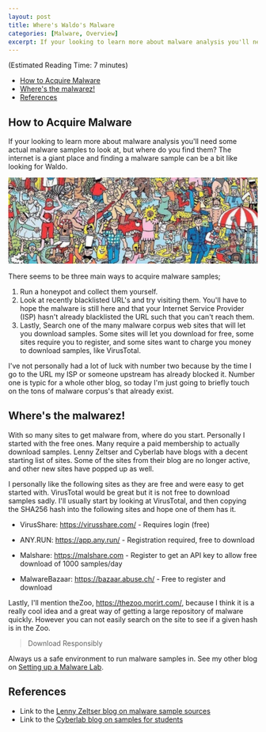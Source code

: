 ```yaml
---
layout: post
title: Where's Waldo's Malware
categories: [Malware, Overview]
excerpt: If your looking to learn more about malware analysis you'll need some actual malware samples to look at, but where do you find them?
---
```

(Estimated Reading Time: 7 minutes)

- [How to Acquire Malware](#how-to-acquire-malware)
- [Where's the malwarez!](#where's-the-malwarez!)
- [References](#references)

## How to Acquire Malware

If your looking to learn more about malware analysis you'll need some actual malware samples to look at, but where do you find them? The internet is a giant place and finding a malware sample can be a bit like looking for Waldo. 

![wherewaldo](/images/wherewaldo.PNG)

There seems to be three main ways to acquire malware samples;
1. Run a honeypot and collect them yourself.
2. Look at recently blacklisted URL's and try visiting them. You'll have to hope the malware is still here and that your Internet Service Provider (ISP) hasn't already blacklisted the URL such that you can't reach them.
3. Lastly, Search one of the many malware corpus web sites that will let you download samples. Some sites will let you download for free, some sites require you to register, and some sites want to charge you money to download samples,
like VirusTotal.

I've not personally had a lot of luck with number two because by the time I go to the URL my ISP or someone upstream has already blocked it. Number one is typic for a whole other blog, so today I'm just going to briefly touch on the tons of malware corpus's that already exist.

## Where's the malwarez!

With so many sites to get malware from, where do you start. Personally I started with the free ones. Many require a paid membership to actually download samples. Lenny Zeltser and Cyberlab have blogs with a decent starting list of sites. Some of the sites from their blog are no longer active, and other new sites have popped up as well. 

I personally like the following sites as they are free and were easy to get started with. VirusTotal would be great but it is not free to download samples sadly. I'll usually start by looking at VirusTotal, and then copying the SHA256 hash into the following sites and hope one of them has it.

* VirusShare: https://virusshare.com/ - Requires login (free)

* ANY.RUN: https://app.any.run/ - Registration required, free to download

* Malshare: https://malshare.com - Register to get an API key to allow free download of 1000 samples/day

* MalwareBazaar: https://bazaar.abuse.ch/ - Free to register and download

Lastly, I'll mention theZoo, https://thezoo.morirt.com/, because I think it is a really cool idea and a great way of getting a large repository of malware quickly. However you can not easily search on the site to see if a given hash is in the Zoo. 

>Download Responsibly

Always us a safe environment to run malware samples in. See my other blog on [Setting up a Malware Lab](https://cyber00011011.github.io/BuildASafeMalwareLab-copy/). 

## References
* Link to the [Lenny Zeltser blog on malware sample sources](https://zeltser.com/malware-sample-sources/)
* Link to the [Cyberlab blog on samples for students](https://cyberlab.pacific.edu/resources/malware-samples-for-students)